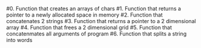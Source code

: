 #0. Function that creates an arrays of chars #1. Function that returns a pointer to a newly allocated space in memory #2. Function that concatenates 2 strings #3. Function that returns a pointer to a 2 dimensional array #4. Function that frees a 2 dimensional grid #5. Function that concatenmates all arguments of program #6. Function that splits a string into words
